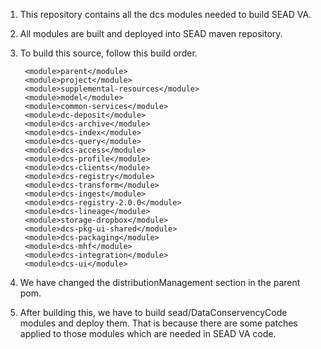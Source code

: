 
1. This repository contains all the dcs modules needed to build SEAD VA.
2. All modules are built and deployed into SEAD maven repository.
3. To build this source, follow this build order.

        <module>parent</module>
        <module>project</module>
        <module>supplemental-resources</module>
        <module>model</module>
        <module>common-services</module>
        <module>dc-deposit</module>
        <module>dcs-archive</module>
        <module>dcs-index</module>
        <module>dcs-query</module>
        <module>dcs-access</module>
        <module>dcs-profile</module>
        <module>dcs-clients</module>
        <module>dcs-registry</module>
        <module>dcs-transform</module>
        <module>dcs-ingest</module>
        <module>dcs-registry-2.0.0</module>
        <module>dcs-lineage</module>
        <module>storage-dropbox</module>
        <module>dcs-pkg-ui-shared</module>
        <module>dcs-packaging</module>
        <module>dcs-mhf</module>
        <module>dcs-integration</module>
        <module>dcs-ui</module>

4. We have changed the distributionManagement section in the parent pom.
5. After building this, we have to build sead/DataConservencyCode modules and deploy them. That is 
because there are some patches applied to those modules which are needed in SEAD VA code.
